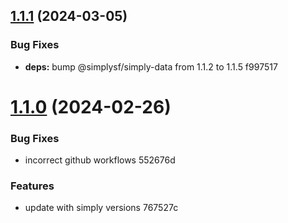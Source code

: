 ## [1.1.1](/compare/1.1.0...1.1.1) (2024-03-05)


### Bug Fixes

* **deps:** bump @simplysf/simply-data from 1.1.2 to 1.1.5 f997517



# [1.1.0](/compare/767527c95008af3ac96c3e904c34248dec558792...1.1.0) (2024-02-26)


### Bug Fixes

* incorrect github workflows 552676d


### Features

* update with simply versions 767527c



